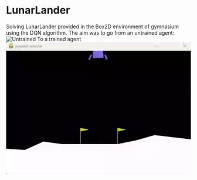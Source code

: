 # LunarLander
Solving LunarLander provided in the Box2D environment of gymnasium using the DQN algorithm. 
The aim was to go from an untrained agent:
![Untrained]([https://media.giphy.com/media/vFKqnCdLPNOKc/giphy.gif](https://github.com/rrMat/LunarLander/blob/main/random.gif)https://github.com/rrMat/LunarLander/blob/main/random.gif)
To a trained agent
![Trained](https://github.com/rrMat/LunarLander/blob/main/gif_better.gif)

